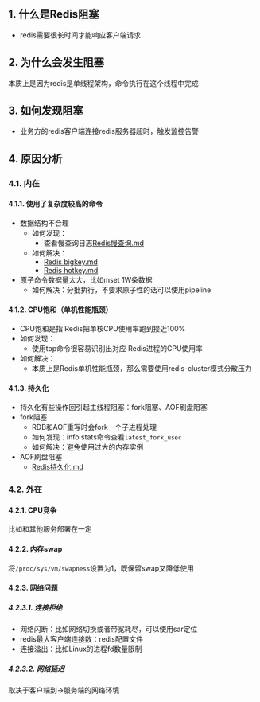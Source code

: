 ## 1. 什么是Redis阻塞
- redis需要很长时间才能响应客户端请求
## 2. 为什么会发生阻塞
本质上是因为redis是单线程架构，命令执行在这个线程中完成

## 3. 如何发现阻塞
- 业务方的redis客户端连接redis服务器超时，触发监控告警

## 4. 原因分析

### 4.1. 内在
#### 4.1.1. 使用了复杂度较高的命令
- 数据结构不合理
    - 如何发现：
        - 查看慢查询日志[Redis慢查询.md](Redis慢查询.md)
    - 如何解决：
        - [Redis bigkey.md](Redis%20bigkey.md)
        - [Redis hotkey.md](Redis%20hotkey.md)
- 原子命令数据量太大，比如mset 1W条数据
    - 如何解决：分批执行，不要求原子性的话可以使用pipeline
#### 4.1.2. CPU饱和（单机性能瓶颈）
- CPU饱和是指 Redis把单核CPU使用率跑到接近100%
- 如何发现：
    - 使用top命令很容易识别出对应 Redis进程的CPU使用率
- 如何解决：
    - 本质上是Redis单机性能瓶颈，那么需要使用redis-cluster模式分散压力
#### 4.1.3. 持久化
- 持久化有些操作回引起主线程阻塞：fork阻塞、AOF刷盘阻塞
- fork阻塞
    - RDB和AOF重写时会fork一个子进程处理
    - 如何发现：info stats命令查看`latest_fork_usec`
    - 如何解决：避免使用过大的内存实例
- AOF刷盘阻塞
    - [Redis持久化.md](../Redis持久化.md)
### 4.2. 外在

#### 4.2.1. CPU竞争
比如和其他服务部署在一定
#### 4.2.2. 内存swap
将`/proc/sys/vm/swapness`设置为1，既保留swap又降低使用

#### 4.2.3. 网络问题

##### 4.2.3.1. 连接拒绝
- 网络闪断：比如网络切换或者带宽耗尽，可以使用sar定位
- redis最大客户端连接数：redis配置文件
- 连接溢出：比如Linux的进程fd数量限制
##### 4.2.3.2. 网络延迟
取决于客户端到->服务端的网络环境



